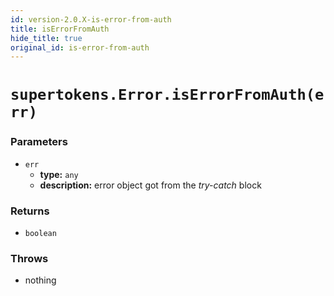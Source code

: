 ```yaml
---
id: version-2.0.X-is-error-from-auth
title: isErrorFromAuth
hide_title: true
original_id: is-error-from-auth
---
```


# `supertokens.Error.isErrorFromAuth(err)`

### Parameters
- `err`
    - **type:** `any`
    - **description:** error object got from the *try-catch* block

### Returns
- `boolean`

### Throws
- nothing